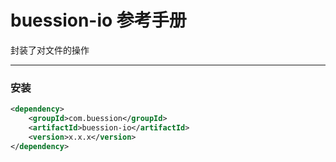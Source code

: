 # buession-io 参考手册


封装了对文件的操作


---


### **安装**

```xml
<dependency>
    <groupId>com.buession</groupId>
    <artifactId>buession-io</artifactId>
    <version>x.x.x</version>
</dependency>
```